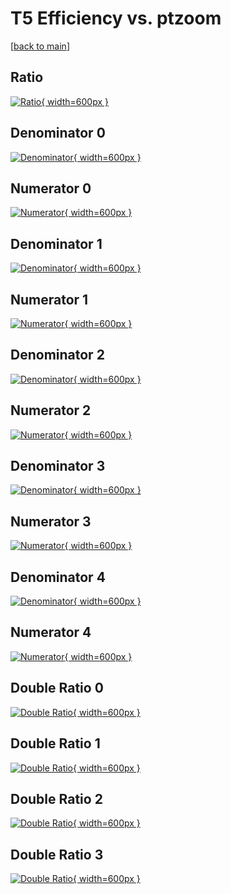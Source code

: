 # T5 Efficiency vs. ptzoom

[[back to main](./)]



## Ratio

[![Ratio](../mtv/var/T5_xtr_13_0_eff_ptzoom.png){ width=600px }](../mtv/var/T5_xtr_13_0_eff_ptzoom.pdf)

## Denominator 0

[![Denominator](../mtv/den/T5_xtr_13_0_eff_ptzoom_den0.png){ width=600px }](../mtv/den/T5_xtr_13_0_eff_ptzoom_den0.pdf)

## Numerator 0

[![Numerator](../mtv/num/T5_xtr_13_0_eff_ptzoom_num0.png){ width=600px }](../mtv/num/T5_xtr_13_0_eff_ptzoom_num0.pdf)

## Denominator 1

[![Denominator](../mtv/den/T5_xtr_13_0_eff_ptzoom_den1.png){ width=600px }](../mtv/den/T5_xtr_13_0_eff_ptzoom_den1.pdf)

## Numerator 1

[![Numerator](../mtv/num/T5_xtr_13_0_eff_ptzoom_num1.png){ width=600px }](../mtv/num/T5_xtr_13_0_eff_ptzoom_num1.pdf)

## Denominator 2

[![Denominator](../mtv/den/T5_xtr_13_0_eff_ptzoom_den2.png){ width=600px }](../mtv/den/T5_xtr_13_0_eff_ptzoom_den2.pdf)

## Numerator 2

[![Numerator](../mtv/num/T5_xtr_13_0_eff_ptzoom_num2.png){ width=600px }](../mtv/num/T5_xtr_13_0_eff_ptzoom_num2.pdf)

## Denominator 3

[![Denominator](../mtv/den/T5_xtr_13_0_eff_ptzoom_den3.png){ width=600px }](../mtv/den/T5_xtr_13_0_eff_ptzoom_den3.pdf)

## Numerator 3

[![Numerator](../mtv/num/T5_xtr_13_0_eff_ptzoom_num3.png){ width=600px }](../mtv/num/T5_xtr_13_0_eff_ptzoom_num3.pdf)

## Denominator 4

[![Denominator](../mtv/den/T5_xtr_13_0_eff_ptzoom_den4.png){ width=600px }](../mtv/den/T5_xtr_13_0_eff_ptzoom_den4.pdf)

## Numerator 4

[![Numerator](../mtv/num/T5_xtr_13_0_eff_ptzoom_num4.png){ width=600px }](../mtv/num/T5_xtr_13_0_eff_ptzoom_num4.pdf)

## Double Ratio 0

[![Double Ratio](../mtv/ratio/T5_xtr_13_0_eff_ptzoom_ratio0.png){ width=600px }](../mtv/ratio/T5_xtr_13_0_eff_ptzoom_ratio0.pdf)

## Double Ratio 1

[![Double Ratio](../mtv/ratio/T5_xtr_13_0_eff_ptzoom_ratio1.png){ width=600px }](../mtv/ratio/T5_xtr_13_0_eff_ptzoom_ratio1.pdf)

## Double Ratio 2

[![Double Ratio](../mtv/ratio/T5_xtr_13_0_eff_ptzoom_ratio2.png){ width=600px }](../mtv/ratio/T5_xtr_13_0_eff_ptzoom_ratio2.pdf)

## Double Ratio 3

[![Double Ratio](../mtv/ratio/T5_xtr_13_0_eff_ptzoom_ratio3.png){ width=600px }](../mtv/ratio/T5_xtr_13_0_eff_ptzoom_ratio3.pdf)

